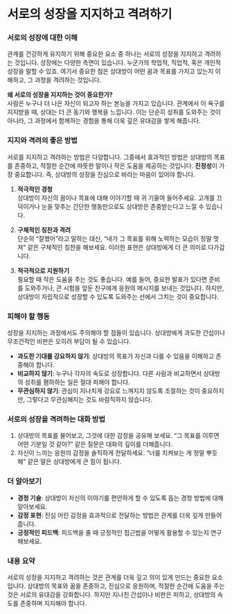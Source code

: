 # 서로의 성장을 지지하고 격려하기

### 서로의 성장에 대한 이해

관계를 건강하게 유지하기 위해 중요한 요소 중 하나는 서로의 성장을 지지하고 격려하는 것입니다. 성장에는 다양한 측면이 있습니다. 누군가의 학업적, 직업적, 혹은 개인적 성장을 말할 수 있죠. 여기서 중요한 점은 상대방이 어떤 꿈과 목표를 가지고 있는지 이해하고, 그 과정을 격려하는 것입니다.

**왜 서로의 성장을 지지하는 것이 중요한가?**  
사람은 누구나 더 나은 자신이 되고자 하는 본능을 가지고 있습니다. 관계에서 이 욕구를 지지받을 때, 상대는 더 큰 동기와 행복을 느낍니다. 이는 단순히 성취를 도와주는 것이 아니라, 그 과정에서 함께하는 경험을 통해 더욱 깊은 유대감을 쌓게 해줍니다.

### 지지와 격려의 좋은 방법

서로를 지지하고 격려하는 방법은 다양합니다. 그중에서 효과적인 방법은 상대방의 목표를 존중하고, 적절한 순간에 따뜻한 말이나 작은 도움을 제공하는 것입니다. **진정성**이 가장 중요합니다. 즉, 상대방의 성장을 진심으로 바라는 마음이 있어야 합니다.

1. **적극적인 경청**  
   상대방이 자신의 꿈이나 목표에 대해 이야기할 때 귀 기울여 들어주세요. 고개를 끄덕이거나 눈을 맞추는 간단한 행동만으로도 상대방은 존중받는다고 느낄 수 있습니다.

2. **구체적인 칭찬과 격려**  
   단순히 “잘했어”라고 말하는 대신, “네가 그 목표를 위해 노력하는 모습이 정말 멋져” 같은 구체적인 칭찬을 해보세요. 이러한 표현은 상대방에게 더 큰 의미로 다가갑니다.

3. **적극적으로 지원하기**  
   필요할 때 작은 도움을 주는 것도 좋습니다. 예를 들어, 중요한 발표가 있다면 준비를 도와주거나, 큰 시험을 앞둔 친구에게 응원의 메시지를 보내는 것입니다. 하지만, 상대방이 자립적으로 성장할 수 있도록 도와주는 선에서 그치는 것이 중요합니다.

### 피해야 할 행동

성장을 지지하는 과정에서도 주의해야 할 점들이 있습니다. 상대방에게 과도한 간섭이나 무조건적인 비판은 오히려 부담이 될 수 있습니다.

- **과도한 기대를 강요하지 않기**: 상대방의 목표가 자신과 다를 수 있음을 이해하고 존중해야 합니다.
- **비교하지 않기**: 누구나 각자의 속도로 성장합니다. 다른 사람과 비교하면서 상대방의 성취를 폄하하는 일은 절대 피해야 합니다.
- **무관심하지 않기**: 관심이 지나치게 강요로 느껴지지 않도록 조절하는 것이 중요하지만, 그렇다고 무관심해지는 것도 바람직하지 않습니다.

### 서로의 성장을 격려하는 대화 방법

1. 상대방의 목표를 물어보고, 그것에 대한 감정을 공유해 보세요. “그 목표를 이루면 어떤 기분일 것 같아?” 같은 질문은 대화의 깊이를 더해줍니다.
2. 자신이 느끼는 응원의 감정을 솔직하게 전달하세요. “너를 지켜보는 게 정말 뿌듯해” 같은 말은 상대방에게 큰 힘이 됩니다.

### 더 알아보기

- **경청 기술**: 상대방이 자신의 이야기를 편안하게 할 수 있도록 돕는 경청 방법에 대해 알아보세요.
- **감정 표현**: 진심 어린 감정을 효과적으로 전달하는 방법은 관계를 더욱 깊게 만들어 줍니다.
- **긍정적인 피드백**: 피드백을 줄 때 긍정적인 접근법을 어떻게 활용할 수 있는지 연구해보세요.

### 내용 요약

서로의 성장을 지지하고 격려하는 것은 관계를 더욱 깊고 의미 있게 만드는 중요한 요소입니다. 상대방의 목표와 꿈을 존중하고, 진심으로 응원하며, 적절한 순간에 도움을 주는 것은 서로의 유대감을 강화합니다. 하지만 지나친 간섭이나 비판은 피하고, 상대방의 속도를 존중하며 지지해야 합니다.